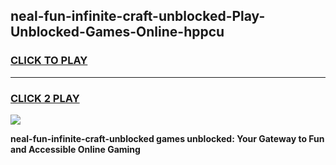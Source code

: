 
## neal-fun-infinite-craft-unblocked-Play-Unblocked-Games-Online-hppcu
<h3>
<a href="https://premium76.site?title=neal-fun-infinite-craft-unblocked&ref=25A">CLICK TO PLAY</a></h3>
<hr>

<h3>
<a href="https://premium76.site?title=neal-fun-infinite-craft-unblocked&ref=25A">CLICK 2 PLAY</a>
  
</h3>

<a href="https://premium76.site?title=neal-fun-infinite-craft-unblocked&ref=25A"><img src="https://clearcache.store/games.png"></a>


**neal-fun-infinite-craft-unblocked games unblocked: Your Gateway to Fun and Accessible Online Gaming**
